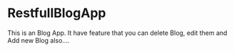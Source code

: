 # RestfullBlogApp
This is an Blog App. It have feature that you can delete Blog, edit them and Add new Blog also....
